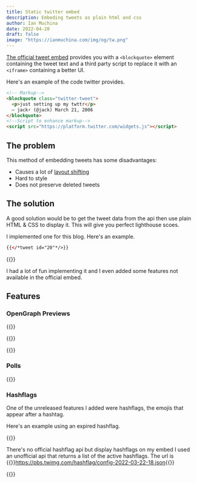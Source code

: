 ```yaml
---
title: Static twitter embed
description: Embeding tweets as plain html and css
author: Ian Muchina
date: 2022-04-20
draft: false
image: "https://ianmuchina.com/img/og/tw.png"
---
```



[The official tweet embed](https://help.twitter.com/en/using-twitter/how-to-embed-a-tweet)
provides you with a `<blockquote>` element containing the tweet text and a third
party script to replace it with an `<iframe>` containing a better UI.

Here's an example of the code twitter provides.

```html
<!-- Markup-->
<blockquote class="twitter-tweet">
  <p>just setting up my twttr</p>
  — jack⚡️ (@jack) March 21, 2006
</blockquote>
<!--Script to enhance markup-->
<script src="https://platform.twitter.com/widgets.js"></script>
```

## The problem

This method of embedding tweets has some disadvantages:

- Causes a lot of [layout shifting](https://web.dev/optimize-cls/)
- Hard to style
- Does not preserve deleted tweets

## The solution

A good solution would be to get the tweet data from the api then use plain HTML 
& CSS to display it. This will give you perfect lighthouse scoes.

I implemented one for this blog. Here's an example.

```html
{{</*tweet id="20"*/>}}
```

{{<tweet id="20">}}


I had a lot of fun implementing it and I even added some features not available
in the official embed.

## Features

### OpenGraph Previews

{{<tweet id="1459194182459961346">}}

{{<tweet id="1480948780769976328">}}

{{<tweet id="1445135742561394692">}}

### Polls

{{<tweet id="1504102594192584705">}}

### Hashflags

One of the unreleased features I added were hashflags, the emojis that appear after a hashtag.

Here's an example using an expired hashflag.

{{<tweet id="1400374052087238658">}}

There's no official hashflag api but  display hashflags on my embed I used an unofficial api that returns a list of
the active hashflags. The url is {{<unsafe>}}<a href="#" id="hashflag_link">https://pbs.twimg.com/hashflag/config-2022-03-22-18.json</a>{{</unsafe>}}

<!-- Script to update the link above with a valid url -->
{{<unsafe>}}
    <script>
    // Changes html link from js
    function setHLink(){
    let date = new Date().toISOString().split('T')[0];

    let url = `pbs.twimg.com/hashflag/config-${date}-00.json`

    hashflag_link.innerText = url
    hashflag_link.href = `https://${url}`
    }
    setHLink()
    </script>
{{</unsafe>}}

The api only returns data for dates within the current month. I made an archive
repo on github that automatically updates itself using github actions. I was 
able to get some useful data from the [hashflags.io](https://hashflags.io) website.


## Spaces

I also added a Twitter spaces card. It's simple and only links to the space page
on twitter.com which is a better experience for users.

{{<tweet id="1508565972147326977">}}

## The ideal implementation

My implementation only works on hugo. An ideal implementation would consist of 
two parts:

1. A publicly accessible api to return the plain html.
2. A customizable CSS file to style the markup

This has some advantages:

- Works on any static site generator/CMS
- Websites are free to modify the styles

